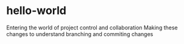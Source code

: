 # hello-world
Entering the world of project control and collaboration
Making these changes to understand branching and commiting changes
